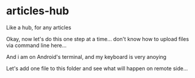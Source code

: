 # articles-hub
Like a hub, for any articles

Okay, now let's do this one step at a time...
don't know how to upload files via command line here...

And i am on Android's terminal, and my keyboard is very anoying

Let's add one file to this folder and see what will happen on remote side...

